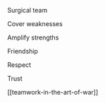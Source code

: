 ---
---

Surgical team 

Cover weaknesses 

Amplify strengths

Friendship 

Respect 

Trust 

[[teamwork-in-the-art-of-war]]
